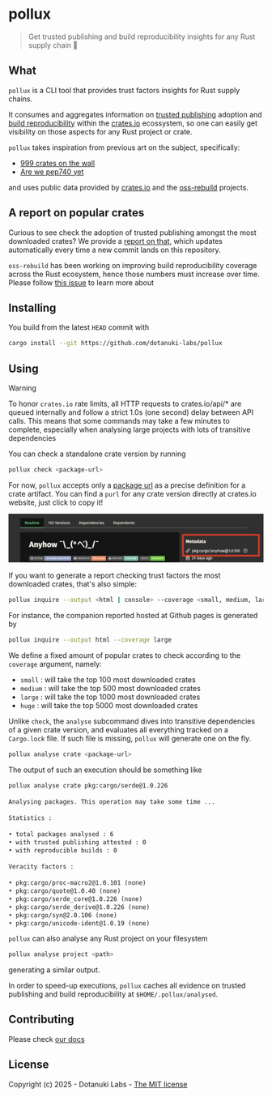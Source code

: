 # pollux

> Get trusted publishing and build reproducibility insights for any Rust supply chain 🦀

## What

`pollux` is a CLI tool that provides trust factors insights for Rust supply chains.

It consumes and aggregates information on
[trusted publishing](https://crates.io/docs/trusted-publishing/)
adoption and
[build reproducibility](https://reproducible-builds.org)
within the
[crates.io](https://crates.io)
ecossystem, so one can easily get visibility on those aspects for any Rust project
or crate.

`pollux` takes inspiration from previous art on the subject, specifically:

- [999 crates on the wall](https://lawngno.me/blog/2024/06/10/divine-provenance.html)
- [Are we pep740 yet](https://trailofbits.github.io/are-we-pep740-yet/)

and uses public data provided by
[crates.io](https://crates.io/data-access)
and the
[oss-rebuild](https://oss-rebuild.dev)
projects.

## A report on popular crates

Curious to see check the adoption of trusted publishing amongst the most downloaded
crates? We provide a
[report on that](https://dotanuki-labs.github.io/pollux/),
which updates automatically every time a new commit lands on this repository.

`oss-rebuild` has been working on improving build reproducibility coverage across
the Rust ecosystem, hence those numbers must increase over time. Please follow
[this issue](https://github.com/google/oss-rebuild/issues/652)
to learn more about

## Installing

You build from the latest `HEAD` commit with

```bash
cargo install --git https://github.com/dotanuki-labs/pollux
```

## Using

> [!WARNING]
> To honor `crates.io` rate limits, all HTTP requests to crates.io/api/*
> are queued internally and follow a strict 1.0s (one second) delay between
> API calls. This means that some commands may take a few minutes to complete,
> especially when analysing large projects with lots of transitive dependencies

You can check a standalone crate version by running

```bash
pollux check <package-url>
```

For now, `pollux` accepts only a
[package url](https://github.com/package-url/purl-spec)
as a precise definition for a crate artifact. You can find a `purl` for any crate version
directly at crates.io website, just click to copy it!

![purl](docs/purl.jpg)

If you want to generate a report checking trust factors the most downloaded crates, that's
also simple:

```bash
pollux inquire --output <html | console> --coverage <small, medium, large, huge>
```

For instance, the companion reported hosted at Github pages is generated by

```bash
pollux inquire --output html --coverage large
```

We define a fixed amount of popular crates to check according to the `coverage` argument,
namely:

- `small`  : will take the top 100 most downloaded crates
- `medium` : will take the top 500 most downloaded crates
- `large`  : will take the top 1000 most downloaded crates
- `huge`   : will take the top 5000 most downloaded crates

Unlike `check`, the `analyse` subcommand dives into transitive dependencies of a given
crate version, and evaluates all everything tracked on a `Cargo.lock` file. If such file is
missing, `pollux` will generate one on the fly.

```bash
pollux analyse crate <package-url>
```

The output of such an execution should be something like

```text
pollux analyse crate pkg:cargo/serde@1.0.226

Analysing packages. This operation may take some time ...

Statistics :

• total packages analysed : 6
• with trusted publishing attested : 0
• with reproducible builds : 0

Veracity factors :

• pkg:cargo/proc-macro2@1.0.101 (none)
• pkg:cargo/quote@1.0.40 (none)
• pkg:cargo/serde_core@1.0.226 (none)
• pkg:cargo/serde_derive@1.0.226 (none)
• pkg:cargo/syn@2.0.106 (none)
• pkg:cargo/unicode-ident@1.0.19 (none)
```

`pollux` can also analyse any Rust project on your filesystem

```bash
pollux analyse project <path>
```

generating a similar output.

In order to speed-up executions, `pollux` caches all evidence on trusted publishing
and build reproducibility at `$HOME/.pollux/analysed`.

## Contributing

Please check [our docs](https://github.com/dotanuki-labs/pollux/tree/main/docs)

## License

Copyright (c) 2025 - Dotanuki Labs - [The MIT license](https://choosealicense.com/licenses/mit)
